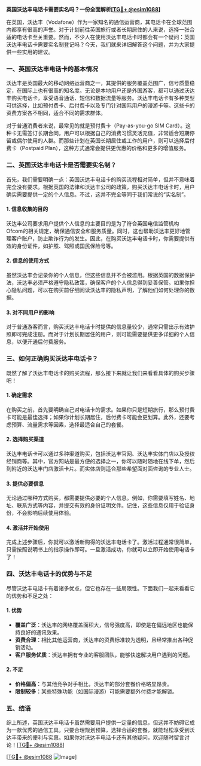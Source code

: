 **英国沃达丰电话卡需要实名吗？一份全面解析[[TG💪+ @esim1088](https://t.me/s/esim1088)]**

在英国，沃达丰（Vodafone）作为一家知名的通信运营商，其电话卡在全球范围内都享有很高的声誉。对于计划前往英国旅行或者长期居住的人来说，选择一张合适的电话卡至关重要。然而，不少人在使用沃达丰电话卡时都会有一个疑问：英国沃达丰电话卡需要实名制登记吗？今天，我们就来详细解答这个问题，并为大家提供一些实用的建议。

### 一、英国沃达丰电话卡的基本情况

沃达丰是英国最大的移动网络运营商之一，其提供的服务覆盖范围广，信号质量稳定，在国际上也有很高的知名度。无论是本地用户还是外国游客，都可以通过沃达丰购买电话卡，享受语音通话、短信和数据流量等服务。沃达丰电话卡有多种类型可供选择，比如预付费卡、后付费卡以及专门针对国际用户的漫游卡等。这些卡的资费方案各不相同，适合不同的需求群体。

对于普通消费者来说，最常见的就是预付费卡（Pay-as-you-go SIM Card）。这种卡无需签订长期合同，用户可以根据自己的消费习惯灵活充值，非常适合短期停留或偶尔使用的人群。而那些计划在英国长期居住或工作的用户，则可以选择后付费卡（Postpaid Plan），这种方式通常会提供更优惠的价格和更多的增值服务。

### 二、英国沃达丰电话卡是否需要实名制？

首先，我们需要明确一点：英国沃达丰电话卡的购买流程相对简单，但并不意味着完全没有要求。根据英国的法律和沃达丰公司的政策，购买沃达丰电话卡时，用户确实需要提供一定的个人信息。不过，这并不完全等同于我们常说的“实名制”。

#### 1. 信息收集的目的
沃达丰公司要求用户提供个人信息的主要目的是为了符合英国电信监管机构Ofcom的相关规定，确保通信安全和服务质量。同时，这也帮助沃达丰更好地管理客户账户，防止欺诈行为的发生。因此，在购买沃达丰电话卡时，你需要提供有效的身份证件，如护照、驾照或国民保险号等。

#### 2. 信息的使用方式
虽然沃达丰会记录你的个人信息，但这些信息并不会被滥用。根据英国的数据保护法，沃达丰必须严格遵守隐私政策，确保客户的个人信息得到妥善保管。如果你担心隐私问题，可以在购买前仔细阅读沃达丰的隐私声明，了解他们如何处理你的数据。

#### 3. 对不同用户的影响
对于普通游客而言，购买沃达丰电话卡时提供的信息量较少，通常只需出示有效护照即可完成注册。而对于计划长期居住的用户，则可能需要提供更多详细的个人信息，以便开通后付费服务。

### 三、如何正确购买沃达丰电话卡？

既然了解了沃达丰电话卡的购买流程，那么接下来就让我们来看看具体的购买步骤吧！

#### 1. 确定需求
在购买之前，首先要明确自己对电话卡的需求。如果你只是短期旅行，那么预付费卡可能是最佳选择；如果你计划长期居住，后付费卡可能会更划算。此外，还要考虑预算、流量需求等因素，选择最适合自己的套餐。

#### 2. 选择购买渠道
沃达丰电话卡可以通过多种渠道购买，包括沃达丰官网、沃达丰实体门店以及授权经销商等。其中，官方网站是最方便的选择之一，你可以随时随地在线下单，然后到附近的沃达丰门店激活卡片。而实体店则适合那些希望面对面咨询的专业人士。

#### 3. 提供必要信息
无论通过哪种方式购买，都需要提供必要的个人信息。例如，你需要填写姓名、地址、联系方式等内容，并提交有效的身份证明文件。记住，这些信息仅用于验证身份，不会影响后续使用体验。

#### 4. 激活并开始使用
完成上述步骤后，你就可以激活新购得的沃达丰电话卡了。激活过程通常很简单，只需按照说明书上的指示操作即可。一旦激活成功，你就可以立即开始使用电话卡了！

### 四、沃达丰电话卡的优势与不足

尽管沃达丰电话卡有着诸多优点，但它也存在一些局限性。下面我们一起来看看它的优势和不足之处：

#### 1. 优势
- **覆盖广泛**：沃达丰的网络覆盖面积大，信号强度高，即使是在偏远地区也能保持良好的通讯效果。
- **资费合理**：相比其他运营商，沃达丰的资费标准较为透明，且经常推出各种促销活动。
- **客户服务优质**：沃达丰拥有专业的客服团队，能够快速解决用户遇到的问题。

#### 2. 不足
- **价格偏高**：与其他竞争对手相比，沃达丰的部分套餐价格略显昂贵。
- **限制较多**：某些特殊功能（如国际漫游）可能需要额外付费才能解锁。

### 五、结语

综上所述，英国沃达丰电话卡虽然需要用户提供一定量的信息，但这并不妨碍它成为一款优秀的通信工具。只要合理规划预算，选择合适的套餐，就能轻松享受到沃达丰带来的便利与实惠。如果你对沃达丰电话卡还有其他疑问，欢迎随时留言讨论！[[TG💪+ @esim1088](https://t.me/s/esim1088)] 

[[TG💪+ @esim1088](https://t.me/s/esim1088) ![Image](https://i.postimg.cc/4NQfJmqS/Snipaste-2025-05-13-00-14-12.png)]